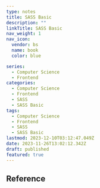 ```yaml
---
type: notes
title: SASS Basic
description: ""
linkTitle: SASS Basic
nav_weight: 1
nav_icon:
  vendor: bs
  name: book
  color: blue

series:
  - Computer Science
  - Frontend
categories:
  - Computer Science
  - Frontend
  - SASS
  - SASS Basic
tags:
  - Computer Science
  - Frontend
  - SASS
  - SASS Basic
lastmod: 2023-12-10T03:12:47.049Z
date: 2023-11-26T13:02:12.342Z
draft: published
featured: true
---
```


## Reference
